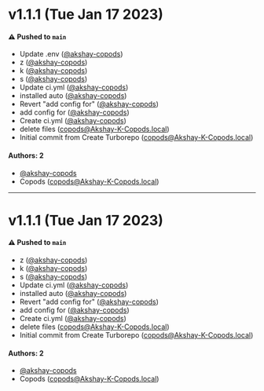 # v1.1.1 (Tue Jan 17 2023)

#### ⚠️ Pushed to `main`

- Update .env ([@akshay-copods](https://github.com/akshay-copods))
- z ([@akshay-copods](https://github.com/akshay-copods))
- k ([@akshay-copods](https://github.com/akshay-copods))
- s ([@akshay-copods](https://github.com/akshay-copods))
- Update ci.yml ([@akshay-copods](https://github.com/akshay-copods))
- installed auto ([@akshay-copods](https://github.com/akshay-copods))
- Revert "add config for" ([@akshay-copods](https://github.com/akshay-copods))
- add config for ([@akshay-copods](https://github.com/akshay-copods))
- Create ci.yml ([@akshay-copods](https://github.com/akshay-copods))
- delete files (copods@Akshay-K-Copods.local)
- Initial commit from Create Turborepo (copods@Akshay-K-Copods.local)

#### Authors: 2

- [@akshay-copods](https://github.com/akshay-copods)
- Copods (copods@Akshay-K-Copods.local)

---

# v1.1.1 (Tue Jan 17 2023)

#### ⚠️ Pushed to `main`

- z ([@akshay-copods](https://github.com/akshay-copods))
- k ([@akshay-copods](https://github.com/akshay-copods))
- s ([@akshay-copods](https://github.com/akshay-copods))
- Update ci.yml ([@akshay-copods](https://github.com/akshay-copods))
- installed auto ([@akshay-copods](https://github.com/akshay-copods))
- Revert "add config for" ([@akshay-copods](https://github.com/akshay-copods))
- add config for ([@akshay-copods](https://github.com/akshay-copods))
- Create ci.yml ([@akshay-copods](https://github.com/akshay-copods))
- delete files (copods@Akshay-K-Copods.local)
- Initial commit from Create Turborepo (copods@Akshay-K-Copods.local)

#### Authors: 2

- [@akshay-copods](https://github.com/akshay-copods)
- Copods (copods@Akshay-K-Copods.local)
